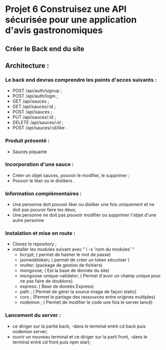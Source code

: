 
# Projet 6 Construisez une API sécurisée pour une application d'avis gastronomiques

## Créer le Back end du site

## Architecture :

### Le back end devras comprendre les points d'acces suivants :
- POST /api/auth/signup ;
- POST /api/auth/login ;
- GET /api/sauces ;
- GET /api/sauces/:id ;
- POST /api/sauces ;
- PUT /api/sauces/:id ;
- DELETE /api/sauces/:id ;
- POST /api/sauces/:id/like .

### Produit présenté :
- Sauces piquante

### Incorporation d'une sauce :
- Créer un objet sauces, pouvoir le modifier, le supprimer ;
- Pouvoir le liker ou le dislikers .

### Information complémentaires :
- Une personne doit pouvoir liker ou disliker une fois uniquement et ne doit pas pouvoir faire les deux;
- Une personne ne doit pas pouvoir modifier ou supprimer l'objet d'une autre personne


### Instalation et mise en route :
- Clonez le repository ;
- installer les modules suivant avec " i -s 'nom du modules' "
    - bcrypt; ( permet de hasher le mot de passe)
    - jsonwebtoken; ( permet de créer un token sécuriser )
    - multer; (package de gestion de fichiers)
    - mongoose; ( Est la base de donnée du site)
    - mongoose-unique-validator; ( Permet d'avoir un champ unique pour ne pas faire de doublons)
    - express: ( Base de donéés Express)
    - path ;  ( Permet de gérer la source image de façon static)
    - cors ; (Permet le partage des ressources entre origines multiples)
    - nodemon ; ( Permet de modifier le code une fois le server lancé)

### Lancement du server :
- ce diriger sur la partie back, 
    -dans le terminal entré  cd back  puis nodemon server;
- ouvrir un nouveau terminal et ce diriger sur la parti front, 
    -dans le terminal entré cd front puis npm start;